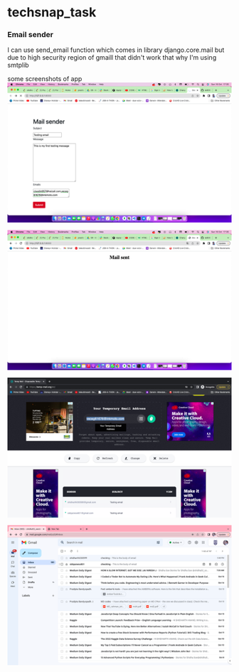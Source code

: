 # techsnap_task
### Email sender
I can use send_email function which comes in library django.core.mail but due to high security region of gmaill that didn't work that why I'm using smtplib

some screenshots of app
![screenshot of site](https://github.com/sid030599/techsnap_task/blob/main/Screenshot%202022-10-16%20at%205.35.03%20PM.png)

![screenshot of site](https://github.com/sid030599/techsnap_task/blob/main/Screenshot%202022-10-16%20at%205.35.13%20PM.png)

![screenshot of site](https://github.com/sid030599/techsnap_task/blob/main/Screenshot%202022-10-16%20at%205.35.44%20PM.png)

![screenshot of site](https://github.com/sid030599/techsnap_task/blob/main/Screenshot%202022-10-16%20at%205.49.18%20PM.png)
